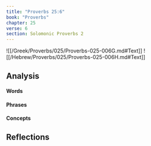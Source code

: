 ```yaml
---
title: "Proverbs 25:6"
book: "Proverbs"
chapter: 25
verse: 6
section: Solomonic Proverbs 2
---
```

![[/Greek/Proverbs/025/Proverbs-025-006G.md#Text]]
![[/Hebrew/Proverbs/025/Proverbs-025-006H.md#Text]]

## Analysis

#### Words

#### Phrases

#### Concepts

## Reflections
